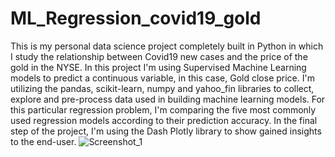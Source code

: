 # ML_Regression_covid19_gold
This is my personal data science project completely built in Python in which I study the relationship 
                between Covid19 new cases and the price of the gold in the NYSE. 
                In this project I'm using Supervised Machine Learning models to predict a continuous variable, 
                in this case, Gold close price. 
                I'm utilizing the pandas, scikit-learn, numpy and yahoo_fin libraries to collect, explore and 
                pre-process data used in building machine learning models. 
                For this particular regression problem, I'm comparing the five most commonly used regression models 
                according to their prediction accuracy. 
                In the final step of the project, I'm using the Dash Plotly library to show gained insights to the 
                end-user. 
![Screenshot_1](https://user-images.githubusercontent.com/84145834/160089031-2ea67af4-d4a7-4a3f-93ba-6f7b975e74a3.png)
